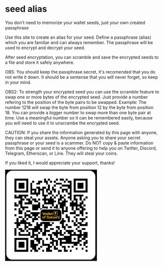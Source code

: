 # seed alias
You don't need to memorize your wallet seeds, just your own created passphrase

Use this site to create an alias for your seed.
Define a passphrase (alias) which you are familiar and can always remember.
The passphrase will be used to encrypt and decrypt your seed.

After seed encryptation, you can scramble and save the encrypted seeds to a file and store it safely anywhere.

OBS: You should keep the passphrase secret, it's recomended that you do not write it down. 
It should be a sentense that you will never forget, so keep in your mind.

OBS2: To strength your encrypted seed you can use the scramble feature to swap one or more bytes of the encrypted seed.
Just provide a number refering to the position of the byte pairs to be swapped. Example: 
The number 1218 will swap the byte from position 12 by the byte from position 18.
You can provide a bigger number to swap more than one byte pair at time.
Use a meaningful number so it can be remembered easily, because you will need to use it to unscrambe the encrypted seed.

CAUTION: If you share the information generated by this page with anyone, they can steal your assets. 
Anyone asking you to share your secret passphrase or your seed is a scammer.
Do NOT copy & paste information from this page or send it to anyone offering to help you on Twitter, Discord, Telegram, Etherscan, or Line.
They will steal your coins.

If you liked it, I would appreciate your support, thanks!

![address: spasticrod78@walletofsatoshi.com](donation-qrcode.jpeg)
